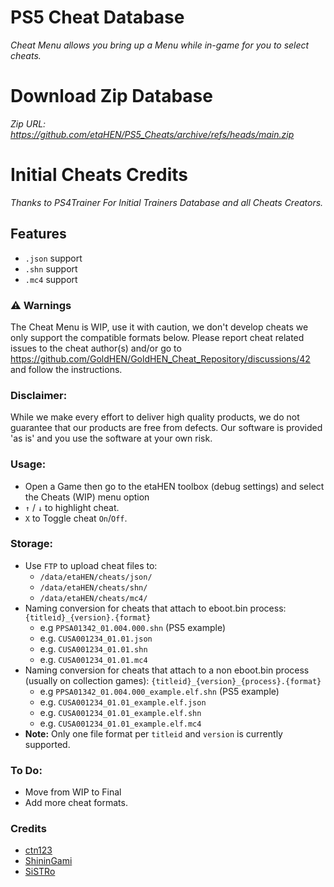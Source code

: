 # PS5 Cheat Database
_Cheat Menu allows you bring up a Menu while in-game for you to select cheats._

# Download Zip Database
_Zip URL: https://github.com/etaHEN/PS5_Cheats/archive/refs/heads/main.zip_

# Initial Cheats Credits
_Thanks to PS4Trainer For Initial Trainers Database and all Cheats Creators._

## Features
- `.json` support
- `.shn` support
- `.mc4` support

### :warning: Warnings
The Cheat Menu is WIP, use it with caution, we don't develop cheats we only support the compatible formats below.
Please report cheat related issues to the cheat author(s) and/or go to https://github.com/GoldHEN/GoldHEN_Cheat_Repository/discussions/42 and follow the instructions.

### Disclaimer:
While we make every effort to deliver high quality products, we do not guarantee that our products are free from defects. Our software is provided 'as is' and you use the software at your own risk.

### Usage:
- Open a Game then go to the etaHEN toolbox (debug settings) and select the Cheats (WIP) menu option
- `↑` / `↓` to highlight cheat.
- `X` to Toggle cheat `On`/`Off`.

### Storage:
- Use `FTP` to upload cheat files to:
  - `/data/etaHEN/cheats/json/`
  - `/data/etaHEN/cheats/shn/`
  - `/data/etaHEN/cheats/mc4/`
- Naming conversion for cheats that attach to eboot.bin process: `{titleid}_{version}.{format}`
  - e.g  `PPSA01342_01.004.000.shn` (PS5 example)
  - e.g. `CUSA001234_01.01.json`
  - e.g. `CUSA001234_01.01.shn`
  - e.g. `CUSA001234_01.01.mc4`
- Naming conversion for cheats that attach to a non eboot.bin process (usually on collection games): `{titleid}_{version}_{process}.{format}`
  - e.g  `PPSA01342_01.004.000_example.elf.shn` (PS5 example)
  - e.g. `CUSA001234_01.01_example.elf.json`
  - e.g. `CUSA001234_01.01_example.elf.shn`
  - e.g. `CUSA001234_01.01_example.elf.mc4`
 - **Note:** Only one file format per `titleid` and `version` is currently supported.

### To Do:
- Move from WIP to Final
- Add more cheat formats.

### Credits
- [ctn123](https://github.com/ctn123)
- [ShininGami](https://github.com/ScriptSK)
- [SiSTRo](https://github.com/SiSTR0)
